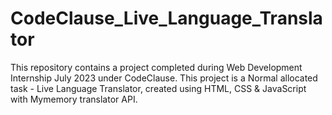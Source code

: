# CodeClause_Live_Language_Translator
This repository contains a project completed during Web Development Internship July 2023 under CodeClause. This project is a Normal allocated task - Live Language Translator, created using HTML, CSS & JavaScript with Mymemory translator API.
